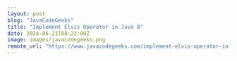 ```yaml
---
layout: post
blog: "JavaCodeGeeks"
title: "Implement Elvis Operator in Java 8"
date: 2024-06-21T08:23:00Z
image: images/javacodegeeks.png
remote_url: "https://www.javacodegeeks.com/implement-elvis-operator-in-java-8.html"
---
```

